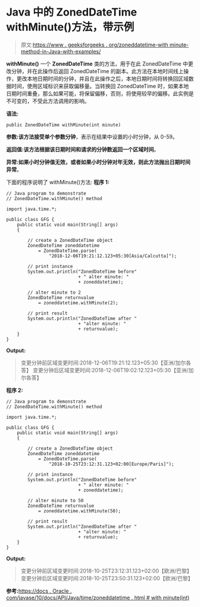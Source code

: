 # Java 中的 ZonedDateTime withMinute()方法，带示例

> 原文:[https://www . geeksforgeeks . org/zoneddatetime-with minute-method-in-Java-with-examples/](https://www.geeksforgeeks.org/zoneddatetime-withminute-method-in-java-with-examples/)

**withMinute()** 一个 **ZonedDateTime** 类的方法，用于在此 ZonedDateTime 中更改分钟，并在此操作后返回 ZonedDateTime 的副本。此方法在本地时间线上操作，更改本地日期时间的分钟，并且在此操作之后，本地日期时间将转换回区域数据时间，使用区域标识来获取偏移量。当转换回 ZonedDateTime 时，如果本地日期时间重叠，那么如果可能，将保留偏移，否则，将使用较早的偏移。此实例是不可变的，不受此方法调用的影响。

**语法:**

```
public ZonedDateTime withMinute(int minute)

```

**参数:**该方法接受单个参数**分钟**，表示在结果中设置的小时分钟，从 0-59。

**返回值:**该方法根据该日期时间和请求的分钟数返回一个**区域时间**。

**异常:**如果小时分钟值无效，或者如果小时分钟对年无效，则此方法抛出**日期时间异常**。

下面的程序说明了 withMinute()方法:
**程序 1:**

```
// Java program to demonstrate
// ZonedDateTime.withMinute() method

import java.time.*;

public class GFG {
    public static void main(String[] args)
    {

        // create a ZonedDateTime object
        ZonedDateTime zoneddatetime
            = ZonedDateTime.parse(
                "2018-12-06T19:21:12.123+05:30[Asia/Calcutta]");

        // print instance
        System.out.println("ZonedDateTime before"
                           + " alter minute: "
                           + zoneddatetime);

        // alter minute to 2
        ZonedDateTime returnvalue
            = zoneddatetime.withMinute(2);

        // print result
        System.out.println("ZonedDateTime after "
                           + "alter minute: "
                           + returnvalue);
    }
}
```

**Output:**

> 变更分钟前区域变更时间:2018-12-06T19:21:12.123+05:30【亚洲/加尔各答】
> 变更分钟后区域变更时间:2018-12-06T19:02:12.123+05:30【亚洲/加尔各答】

**程序 2:**

```
// Java program to demonstrate
// ZonedDateTime.withMinute() method

import java.time.*;

public class GFG {
    public static void main(String[] args)
    {

        // create a ZonedDateTime object
        ZonedDateTime zoneddatetime
            = ZonedDateTime.parse(
                "2018-10-25T23:12:31.123+02:00[Europe/Paris]");

        // print instance
        System.out.println("ZonedDateTime before"
                           + " alter minute: "
                           + zoneddatetime);

        // alter minute to 50
        ZonedDateTime returnvalue
            = zoneddatetime.withMinute(50);

        // print result
        System.out.println("ZonedDateTime after "
                           + "alter minute: "
                           + returnvalue);
    }
}
```

**Output:**

> 变更分钟前区域变更时间:2018-10-25T23:12:31.123+02:00【欧洲/巴黎】
> 变更分钟后区域变更时间:2018-10-25T23:50:31.123+02:00【欧洲/巴黎】

**参考:**[https://docs . Oracle . com/javase/10/docs/API/Java/time/zoneddatetime . html # with minute(int)](https://docs.oracle.com/javase/10/docs/api/java/time/ZonedDateTime.html#withMinute(int))